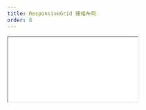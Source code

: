```yaml
---
title: ResponsiveGrid 栅格布局
order: 8
---
```


<Iframe src="//mc.fusion.design/demos/comp_groups/@alifd/next/responsivegrid?theme=@alifd/theme-2@0.2.4&bgColor=%23ffffff" />
